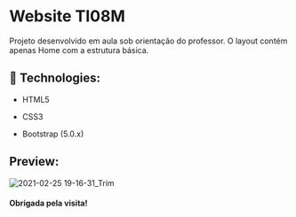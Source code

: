 # Website TI08M

Projeto desenvolvido em aula sob orientação do professor. O layout contém apenas Home com a estrutura básica.


## :rocket: Technologies:

- HTML5

- CSS3

- Bootstrap (5.0.x)

## Preview:
![2021-02-25 19-16-31_Trim](https://user-images.githubusercontent.com/73259410/109228135-28540600-77a0-11eb-9231-c475529bf524.gif)


#### Obrigada pela visita!
